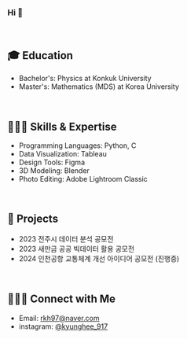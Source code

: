 ### Hi 👋
</br>

## 🎓 Education

- Bachelor's: Physics at Konkuk University
- Master's: Mathematics (MDS) at Korea University
</br>


## 👩🏻‍💻 Skills & Expertise
- Programming Languages: Python, C
- Data Visualization: Tableau
- Design Tools: Figma
- 3D Modeling: Blender
- Photo Editing: Adobe Lightroom Classic
</br>

## 🚀 **Projects**
- 2023 전주시 데이터 분석 공모전
- 2023 새만금 공공 빅데이터 활용 공모전
- 2024 인천공항 교통체계 개선 아이디어 공모전 (진행중)
</br>

## 🙋🏻‍♀️ Connect with Me
- Email: rkh97@naver.com
- instagram: [@kyunghee_917](https://www.instagram.com/kyunghee_917/)

<!--
**kyungheee/kyungheee** is a ✨ _special_ ✨ repository because its `README.md` (this file) appears on your GitHub profile.

Here are some ideas to get you started:

- 🔭 I’m currently working on ...
- 🌱 I’m currently learning ...
- 👯 I’m looking to collaborate on ...
- 🤔 I’m looking for help with ...
- 💬 Ask me about ...
- 📫 How to reach me: ...
- 😄 Pronouns: ...
- ⚡ Fun fact: ...
-->
